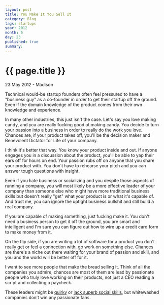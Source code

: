 ```yaml
---
layout: post
title: You Make It You Sell It
category: Blog
tags: startups
year: 2012
month: 5
day: 23 
published: true
summary: 
---
```


# {{ page.title }} #

<p class="meta">23 May 2012 - Madison</p>

Technical would-be startup founders often feel pressured to have a "business guy" as a co-founder in order to get their startup off the ground. Even if the domain knowledge of the product comes from their own knowledge and experience.

In many other industries, this just isn't the case. Let's say you love making candy, and you are really fucking good at making candy. You decide to turn your passion into a business in order to really do the work you love. Chances are, if your product takes off, you'll be the decision maker and Benevolent Dictator for Life of your company.

I think it's better that way. You know your product inside and out. If anyone engages you in a discussion about the product, you'll be able to yap their ears off for hours on end. Your passion rubs off on anyone that you share your product with. You don't have to rehearse your pitch and you can answer tough questions with insight.

Even if you hate business or socializing and you despite those aspects of running a company, you will most likely be a more effective leader of your company than someone else who might have more traditional business skills but doesn't really "get" what your product is or what it's capable of. And trust me, you can ignore the uptight business bullshit and still build a real company.

If you are capable of making something, just fucking make it. You don't need a business person to get it off the ground, you are smart and intelligent and I'm sure you can figure out how to wire up a credit card form to make money from it.

On the flip side, if you are writing a lot of software for a product you don't really get or feel a connection with, go work on something else. Chances are there's a niche out there waiting for your brand of passion and skill, and you and the world will be better off for it.

I want to see more people that make the bread selling it. Think of all the companies you admire, chances are most of them are lead by passionate people who truly love working on their products, not just a CEO reading a script and collecting a paycheck. 

These leaders might be [quirky](http://en.wikipedia.org/wiki/Elon_Musk) or [lack superb social skills](http://en.wikipedia.org/wiki/Larry_Page), but whitewashed companies don't win any passionate fans.
